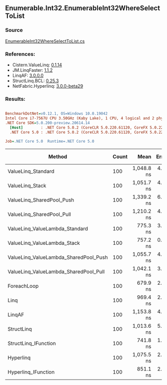 ﻿## Enumerable.Int32.EnumerableInt32WhereSelectToList

### Source
[EnumerableInt32WhereSelectToList.cs](../LinqBenchmarks/Enumerable/Int32/EnumerableInt32WhereSelectToList.cs)

### References:
- Cistern.ValueLinq: [0.1.14](https://www.nuget.org/packages/Cistern.ValueLinq/0.1.14)
- JM.LinqFaster: [1.1.2](https://www.nuget.org/packages/JM.LinqFaster/1.1.2)
- LinqAF: [3.0.0.0](https://www.nuget.org/packages/LinqAF/3.0.0.0)
- StructLinq.BCL: [0.25.3](https://www.nuget.org/packages/StructLinq.BCL/0.25.3)
- NetFabric.Hyperlinq: [3.0.0-beta29](https://www.nuget.org/packages/NetFabric.Hyperlinq/3.0.0-beta29)

### Results:
``` ini

BenchmarkDotNet=v0.12.1, OS=Windows 10.0.19042
Intel Core i7-7567U CPU 3.50GHz (Kaby Lake), 1 CPU, 4 logical and 2 physical cores
.NET Core SDK=5.0.200-preview.20614.14
  [Host]        : .NET Core 5.0.2 (CoreCLR 5.0.220.61120, CoreFX 5.0.220.61120), X64 RyuJIT
  .NET Core 5.0 : .NET Core 5.0.2 (CoreCLR 5.0.220.61120, CoreFX 5.0.220.61120), X64 RyuJIT

Job=.NET Core 5.0  Runtime=.NET Core 5.0  

```
|                                Method | Count |       Mean |   Error |  StdDev | Ratio |  Gen 0 | Gen 1 | Gen 2 | Allocated |
|-------------------------------------- |------ |-----------:|--------:|--------:|------:|-------:|------:|------:|----------:|
|                    ValueLinq_Standard |   100 | 1,048.8 ns | 4.74 ns | 4.20 ns |  1.54 | 0.3281 |     - |     - |     688 B |
|                       ValueLinq_Stack |   100 | 1,051.7 ns | 4.73 ns | 4.19 ns |  1.55 | 0.1392 |     - |     - |     296 B |
|             ValueLinq_SharedPool_Push |   100 | 1,339.2 ns | 6.31 ns | 5.27 ns |  1.97 | 0.1411 |     - |     - |     296 B |
|             ValueLinq_SharedPool_Pull |   100 | 1,210.2 ns | 4.51 ns | 3.77 ns |  1.78 | 0.1411 |     - |     - |     296 B |
|        ValueLinq_ValueLambda_Standard |   100 |   775.3 ns | 3.68 ns | 3.26 ns |  1.14 | 0.3281 |     - |     - |     688 B |
|           ValueLinq_ValueLambda_Stack |   100 |   757.2 ns | 0.96 ns | 0.75 ns |  1.11 | 0.1411 |     - |     - |     296 B |
| ValueLinq_ValueLambda_SharedPool_Push |   100 | 1,055.7 ns | 4.78 ns | 3.99 ns |  1.55 | 0.1411 |     - |     - |     296 B |
| ValueLinq_ValueLambda_SharedPool_Pull |   100 | 1,042.1 ns | 3.95 ns | 3.30 ns |  1.53 | 0.1411 |     - |     - |     296 B |
|                           ForeachLoop |   100 |   679.9 ns | 2.55 ns | 2.26 ns |  1.00 | 0.3281 |     - |     - |     688 B |
|                                  Linq |   100 |   969.4 ns | 2.71 ns | 2.41 ns |  1.43 | 0.3853 |     - |     - |     808 B |
|                                LinqAF |   100 | 1,153.8 ns | 4.53 ns | 4.01 ns |  1.70 | 0.3281 |     - |     - |     688 B |
|                            StructLinq |   100 | 1,013.6 ns | 5.93 ns | 5.25 ns |  1.49 | 0.1831 |     - |     - |     384 B |
|                  StructLinq_IFunction |   100 |   741.8 ns | 1.82 ns | 1.61 ns |  1.09 | 0.1411 |     - |     - |     296 B |
|                             Hyperlinq |   100 | 1,075.5 ns | 2.16 ns | 1.92 ns |  1.58 | 0.1755 |     - |     - |     368 B |
|                   Hyperlinq_IFunction |   100 |   851.1 ns | 2.95 ns | 2.46 ns |  1.25 | 0.1755 |     - |     - |     368 B |
